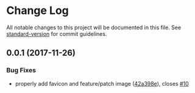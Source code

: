 # Change Log

All notable changes to this project will be documented in this file. See [standard-version](https://github.com/conventional-changelog/standard-version) for commit guidelines.

<a name="0.0.1"></a>
## 0.0.1 (2017-11-26)


### Bug Fixes

* properly add favicon and feature/patch image ([42a398e](https://github.com/Singapore-Tech-Entrepreneurs/PickALicense.com/commit/42a398e)), closes [#10](https://github.com/Singapore-Tech-Entrepreneurs/PickALicense.com/issues/10)
